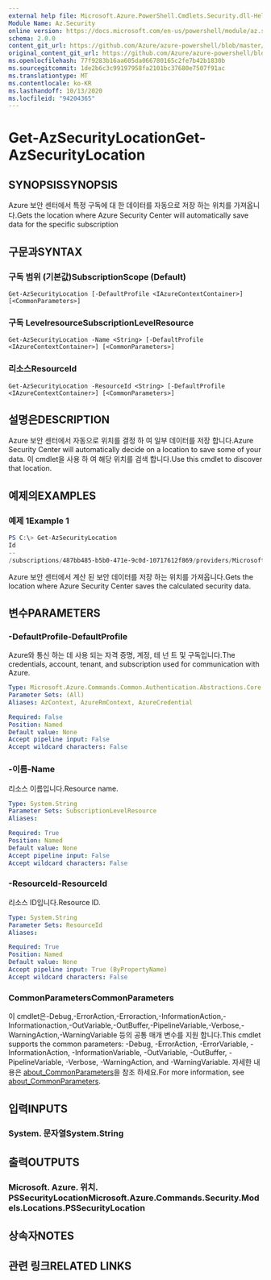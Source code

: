 ```yaml
---
external help file: Microsoft.Azure.PowerShell.Cmdlets.Security.dll-Help.xml
Module Name: Az.Security
online version: https://docs.microsoft.com/en-us/powershell/module/az.security/Get-AzSecurityLocation
schema: 2.0.0
content_git_url: https://github.com/Azure/azure-powershell/blob/master/src/Security/Security/help/Get-AzSecurityLocation.md
original_content_git_url: https://github.com/Azure/azure-powershell/blob/master/src/Security/Security/help/Get-AzSecurityLocation.md
ms.openlocfilehash: 77f9283b16aa605da066780165c2fe7b42b1830b
ms.sourcegitcommit: 1de2b6c3c99197958fa2101bc37680e7507f91ac
ms.translationtype: MT
ms.contentlocale: ko-KR
ms.lasthandoff: 10/13/2020
ms.locfileid: "94204365"
---
```

# <span data-ttu-id="9b948-101">Get-AzSecurityLocation</span><span class="sxs-lookup"><span data-stu-id="9b948-101">Get-AzSecurityLocation</span></span>

## <span data-ttu-id="9b948-102">SYNOPSIS</span><span class="sxs-lookup"><span data-stu-id="9b948-102">SYNOPSIS</span></span>
<span data-ttu-id="9b948-103">Azure 보안 센터에서 특정 구독에 대 한 데이터를 자동으로 저장 하는 위치를 가져옵니다.</span><span class="sxs-lookup"><span data-stu-id="9b948-103">Gets the location where Azure Security Center will automatically save data for the specific subscription</span></span>

## <span data-ttu-id="9b948-104">구문과</span><span class="sxs-lookup"><span data-stu-id="9b948-104">SYNTAX</span></span>

### <span data-ttu-id="9b948-105">구독 범위 (기본값)</span><span class="sxs-lookup"><span data-stu-id="9b948-105">SubscriptionScope (Default)</span></span>
```
Get-AzSecurityLocation [-DefaultProfile <IAzureContextContainer>] [<CommonParameters>]
```

### <span data-ttu-id="9b948-106">구독 Levelresource</span><span class="sxs-lookup"><span data-stu-id="9b948-106">SubscriptionLevelResource</span></span>
```
Get-AzSecurityLocation -Name <String> [-DefaultProfile <IAzureContextContainer>] [<CommonParameters>]
```

### <span data-ttu-id="9b948-107">리소스</span><span class="sxs-lookup"><span data-stu-id="9b948-107">ResourceId</span></span>
```
Get-AzSecurityLocation -ResourceId <String> [-DefaultProfile <IAzureContextContainer>] [<CommonParameters>]
```

## <span data-ttu-id="9b948-108">설명은</span><span class="sxs-lookup"><span data-stu-id="9b948-108">DESCRIPTION</span></span>
<span data-ttu-id="9b948-109">Azure 보안 센터에서 자동으로 위치를 결정 하 여 일부 데이터를 저장 합니다.</span><span class="sxs-lookup"><span data-stu-id="9b948-109">Azure Security Center will automatically decide on a location to save some of your data.</span></span>
<span data-ttu-id="9b948-110">이 cmdlet을 사용 하 여 해당 위치를 검색 합니다.</span><span class="sxs-lookup"><span data-stu-id="9b948-110">Use this cmdlet to discover that location.</span></span>

## <span data-ttu-id="9b948-111">예제의</span><span class="sxs-lookup"><span data-stu-id="9b948-111">EXAMPLES</span></span>

### <span data-ttu-id="9b948-112">예제 1</span><span class="sxs-lookup"><span data-stu-id="9b948-112">Example 1</span></span>
```powershell
PS C:\> Get-AzSecurityLocation
Id                                                                                                   Name
--                                                                                                   ----
/subscriptions/487bb485-b5b0-471e-9c0d-10717612f869/providers/Microsoft.Security/locations/centralus centralus
```

<span data-ttu-id="9b948-113">Azure 보안 센터에서 계산 된 보안 데이터를 저장 하는 위치를 가져옵니다.</span><span class="sxs-lookup"><span data-stu-id="9b948-113">Gets the location where Azure Security Center saves the calculated security data.</span></span>

## <span data-ttu-id="9b948-114">변수</span><span class="sxs-lookup"><span data-stu-id="9b948-114">PARAMETERS</span></span>

### <span data-ttu-id="9b948-115">-DefaultProfile</span><span class="sxs-lookup"><span data-stu-id="9b948-115">-DefaultProfile</span></span>
<span data-ttu-id="9b948-116">Azure와 통신 하는 데 사용 되는 자격 증명, 계정, 테 넌 트 및 구독입니다.</span><span class="sxs-lookup"><span data-stu-id="9b948-116">The credentials, account, tenant, and subscription used for communication with Azure.</span></span>

```yaml
Type: Microsoft.Azure.Commands.Common.Authentication.Abstractions.Core.IAzureContextContainer
Parameter Sets: (All)
Aliases: AzContext, AzureRmContext, AzureCredential

Required: False
Position: Named
Default value: None
Accept pipeline input: False
Accept wildcard characters: False
```

### <span data-ttu-id="9b948-117">-이름</span><span class="sxs-lookup"><span data-stu-id="9b948-117">-Name</span></span>
<span data-ttu-id="9b948-118">리소스 이름입니다.</span><span class="sxs-lookup"><span data-stu-id="9b948-118">Resource name.</span></span>

```yaml
Type: System.String
Parameter Sets: SubscriptionLevelResource
Aliases:

Required: True
Position: Named
Default value: None
Accept pipeline input: False
Accept wildcard characters: False
```

### <span data-ttu-id="9b948-119">-ResourceId</span><span class="sxs-lookup"><span data-stu-id="9b948-119">-ResourceId</span></span>
<span data-ttu-id="9b948-120">리소스 ID입니다.</span><span class="sxs-lookup"><span data-stu-id="9b948-120">Resource ID.</span></span>

```yaml
Type: System.String
Parameter Sets: ResourceId
Aliases:

Required: True
Position: Named
Default value: None
Accept pipeline input: True (ByPropertyName)
Accept wildcard characters: False
```

### <span data-ttu-id="9b948-121">CommonParameters</span><span class="sxs-lookup"><span data-stu-id="9b948-121">CommonParameters</span></span>
<span data-ttu-id="9b948-122">이 cmdlet은-Debug,-ErrorAction,-Erroraction,-InformationAction,-Informationaction,-OutVariable,-OutBuffer,-PipelineVariable,-Verbose,-WarningAction,-WarningVariable 등의 공통 매개 변수를 지원 합니다.</span><span class="sxs-lookup"><span data-stu-id="9b948-122">This cmdlet supports the common parameters: -Debug, -ErrorAction, -ErrorVariable, -InformationAction, -InformationVariable, -OutVariable, -OutBuffer, -PipelineVariable, -Verbose, -WarningAction, and -WarningVariable.</span></span> <span data-ttu-id="9b948-123">자세한 내용은 [about_CommonParameters](http://go.microsoft.com/fwlink/?LinkID=113216)을 참조 하세요.</span><span class="sxs-lookup"><span data-stu-id="9b948-123">For more information, see [about_CommonParameters](http://go.microsoft.com/fwlink/?LinkID=113216).</span></span>

## <span data-ttu-id="9b948-124">입력</span><span class="sxs-lookup"><span data-stu-id="9b948-124">INPUTS</span></span>

### <span data-ttu-id="9b948-125">System. 문자열</span><span class="sxs-lookup"><span data-stu-id="9b948-125">System.String</span></span>

## <span data-ttu-id="9b948-126">출력</span><span class="sxs-lookup"><span data-stu-id="9b948-126">OUTPUTS</span></span>

### <span data-ttu-id="9b948-127">Microsoft. Azure. 위치. PSSecurityLocation</span><span class="sxs-lookup"><span data-stu-id="9b948-127">Microsoft.Azure.Commands.Security.Models.Locations.PSSecurityLocation</span></span>

## <span data-ttu-id="9b948-128">상속자</span><span class="sxs-lookup"><span data-stu-id="9b948-128">NOTES</span></span>

## <span data-ttu-id="9b948-129">관련 링크</span><span class="sxs-lookup"><span data-stu-id="9b948-129">RELATED LINKS</span></span>
